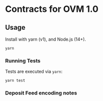 # Contracts for OVM 1.0

## Usage

Install with yarn (v1), and Node.js (14+).

```shell
yarn
```

### Running Tests

Tests are executed via `yarn`:

```shell
yarn test
```

### Deposit Feed encoding notes

